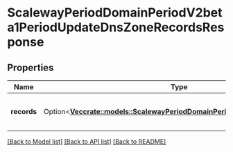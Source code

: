 # ScalewayPeriodDomainPeriodV2beta1PeriodUpdateDnsZoneRecordsResponse

## Properties

Name | Type | Description | Notes
------------ | ------------- | ------------- | -------------
**records** | Option<[**Vec<crate::models::ScalewayPeriodDomainPeriodV2beta1PeriodRecord>**](scaleway.domain.v2beta1.Record.md)> | The returned DNS zone records | [optional]

[[Back to Model list]](../README.md#documentation-for-models) [[Back to API list]](../README.md#documentation-for-api-endpoints) [[Back to README]](../README.md)


